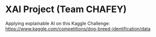# XAI Project (Team CHAFEY) 
Applying explainable AI on this Kaggle Challenge: https://www.kaggle.com/competitions/dog-breed-identification/data


